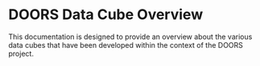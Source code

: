 # DOORS Data Cube Overview

This documentation is designed to provide an overview about the various 
data cubes that have been developed within the context of the DOORS project.
